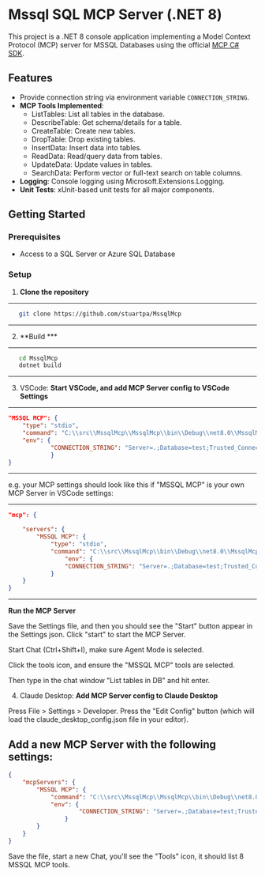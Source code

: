 
# Mssql SQL MCP Server (.NET 8)

This project is a .NET 8 console application implementing a Model Context Protocol (MCP) server for MSSQL Databases using the official [MCP C# SDK](https://github.com/modelcontextprotocol/csharp-sdk).

## Features

- Provide connection string via environment variable `CONNECTION_STRING`.
- **MCP Tools Implemented**:
  - ListTables: List all tables in the database.
  - DescribeTable: Get schema/details for a table.
  - CreateTable: Create new tables.
  - DropTable: Drop existing tables.
  - InsertData: Insert data into tables.
  - ReadData: Read/query data from tables.
  - UpdateData: Update values in tables.
  - SearchData: Perform vector or full-text search on table columns.
- **Logging**: Console logging using Microsoft.Extensions.Logging.
- **Unit Tests**: xUnit-based unit tests for all major components.

## Getting Started

### Prerequisites

- Access to a SQL Server or Azure SQL Database

### Setup

1. **Clone the repository**

---
```sh
   git clone https://github.com/stuartpa/MssqlMcp
```
---

2. **Build ***

---
```sh
   cd MssqlMcp
   dotnet build
```
---


3. VSCode: **Start VSCode, and add MCP Server config to VSCode Settings**

---
```json
"MSSQL MCP": {
	"type": "stdio",
	"command": "C:\\src\\MssqlMcp\\MssqlMcp\\bin\\Debug\\net8.0\\MssqlMcp.exe",
	"env": {
            "CONNECTION_STRING": "Server=.;Database=test;Trusted_Connection=True;TrustServerCertificate=True"
            }
}
```
---
e.g. your MCP settings should look like this if "MSSQL MCP" is your own MCP Server in VSCode settings:

---
```json
"mcp": {

    "servers": {
        "MSSQL MCP": {
            "type": "stdio",
            "command": "C:\\src\\MssqlMcp\\bin\\Debug\\net8.0\\MssqlMcp.exe",
                "env": {
                "CONNECTION_STRING": "Server=.;Database=test;Trusted_Connection=True;TrustServerCertificate=True"
            }
    }
}
```
---

**Run the MCP Server**

Save the Settings file, and then you should see the "Start" button appear in the Settings json.  Click "start" to start the MCP Server.

Start Chat (Ctrl+Shift+I), make sure Agent Mode is selected.

Click the tools icon, and ensure the "MSSQL MCP" tools are selected.

Then type in the chat window "List tables in DB" and hit enter.

4. Claude Desktop: **Add MCP Server config to Claude Desktop**

Press File > Settings > Developer.
Press the "Edit Config" button (which will load the claude_desktop_config.json file in your editor).

Add a new MCP Server with the following settings:
---
```json
{
    "mcpServers": {
        "MSSQL MCP": {
            "command": "C:\\src\\MssqlMcp\\MssqlMcp\\bin\\Debug\\net8.0\\MssqlMcp.exe",
            "env": {
                    "CONNECTION_STRING": "Server=.;Database=test;Trusted_Connection=True;TrustServerCertificate=True"
                }
        }
    }
}
```

Save the file, start a new Chat, you'll see the "Tools" icon, it should list 8 MSSQL MCP tools.



